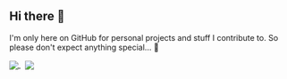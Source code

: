 ## Hi there 👋

I'm only here on GitHub for personal projects and stuff I contribute to. So please don't expect anything special... 🦄

<div>
  <a href="https://github.com/MrReSc/github-readme-stats">
    <img src="https://github-readme-stats.vercel.app/api/top-langs/?username=MrReSc&layout=compact&theme=radical" align="center"/>
  </a>
  &nbsp;
  <a href="https://github.com/MrReSc/github-readme-stats">
    <img src="https://github-readme-stats.vercel.app/api?username=MrReSc&show_icons=true&theme=radical" align="center"/>
  </a>
</div>